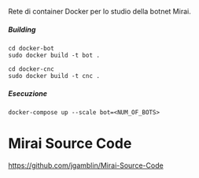 Rete di container Docker per lo studio della botnet Mirai.

##### Building
```
cd docker-bot
sudo docker build -t bot .
```

```
cd docker-cnc
sudo docker build -t cnc .
```

##### Esecuzione

```
docker-compose up --scale bot=<NUM_OF_BOTS>
```

# Mirai Source Code 
https://github.com/jgamblin/Mirai-Source-Code
